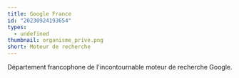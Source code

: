```yaml
---
title: Google France
id: "20230924193654"
types:
  - undefined
thumbnail: organisme_prive.png
short: Moteur de recherche
---
```


Département francophone de l'incontournable moteur de recherche Google.